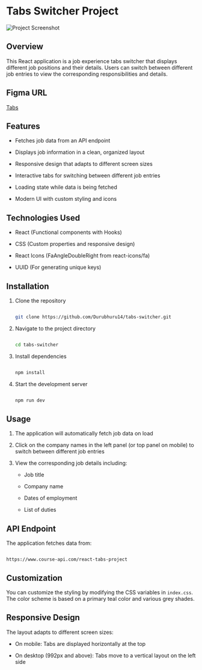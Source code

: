 # Tabs Switcher Project

![Project Screenshot](https://i.imgur.com/bLumS18.png)

## Overview

This React application is a job experience tabs switcher that displays different job positions and their details. Users can switch between different job entries to view the corresponding responsibilities and details.

## Figma URL

[Tabs](https://www.figma.com/file/FJC19b9eUWS62HKR8L9Dmn/Tabs?node-id=0%3A1&t=8Rio02EFK1r9ItDW-1)

## Features

- Fetches job data from an API endpoint

- Displays job information in a clean, organized layout

- Responsive design that adapts to different screen sizes

- Interactive tabs for switching between different job entries

- Loading state while data is being fetched

- Modern UI with custom styling and icons

## Technologies Used

- React (Functional components with Hooks)

- CSS (Custom properties and responsive design)

- React Icons (FaAngleDoubleRight from react-icons/fa)

- UUID (For generating unique keys)

## Installation

1. Clone the repository

   ```bash

   git clone https://github.com/Durubhuru14/tabs-switcher.git

   ```

2. Navigate to the project directory

   ```bash

   cd tabs-switcher

   ```

3. Install dependencies

   ```bash

   npm install

   ```

4. Start the development server

   ```bash

   npm run dev

   ```

## Usage

1. The application will automatically fetch job data on load

2. Click on the company names in the left panel (or top panel on mobile) to switch between different job entries

3. View the corresponding job details including:

   - Job title

   - Company name

   - Dates of employment

   - List of duties

## API Endpoint

The application fetches data from:

```

https://www.course-api.com/react-tabs-project

```

## Customization

You can customize the styling by modifying the CSS variables in `index.css`. The color scheme is based on a primary teal color and various grey shades.

## Responsive Design

The layout adapts to different screen sizes:

- On mobile: Tabs are displayed horizontally at the top

- On desktop (992px and above): Tabs move to a vertical layout on the left side
